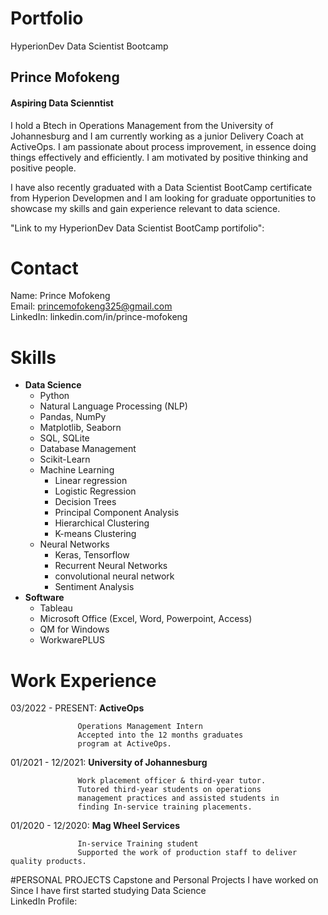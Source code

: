 # Portfolio
HyperionDev Data Scientist Bootcamp 

## Prince Mofokeng

#### Aspiring Data Scienntist
I hold a Btech in Operations Management from the University of Johannesburg and I am currently working as a junior Delivery Coach at ActiveOps. I am passionate about process 
improvement, in essence doing things effectively and efficiently. I am motivated by positive thinking and positive people.

I have also recently graduated with a Data Scientist BootCamp certificate from Hyperion Developmen and I am looking for graduate opportunities to showcase my skills and gain experience relevant to data science.

"Link to my HyperionDev Data Scientist BootCamp portifolio":  

# Contact

Name: Prince Mofokeng<br>
Email: princemofokeng325@gmail.com<br>
LinkedIn: linkedin.com/in/prince-mofokeng

# Skills
- **Data Science**
  - Python
  - Natural Language Processing (NLP)
  - Pandas, NumPy
  - Matplotlib, Seaborn
  - SQL, SQLite
  - Database Management
  - Scikit-Learn
  - Machine Learning
    - Linear regression
    - Logistic Regression
    - Decision Trees
    - Principal Component Analysis
    - Hierarchical Clustering
    - K-means Clustering
  - Neural Networks
    - Keras, Tensorflow
    - Recurrent Neural Networks
    - convolutional neural network
    - Sentiment Analysis 
- **Software**
  - Tableau
  - Microsoft Office (Excel, Word, Powerpoint, Access)
  - QM for Windows 
  - WorkwarePLUS

# Work Experience
03/2022 - PRESENT:      **ActiveOps** 

                   Operations Management Intern
                   Accepted into the 12 months graduates
                   program at ActiveOps.

01/2021 - 12/2021:    **University of Johannesburg**

                   Work placement officer & third-year tutor. 
                   Tutored third-year students on operations
                   management practices and assisted students in
                   finding In-service training placements.

01/2020 - 12/2020:    **Mag Wheel Services** 

                   In-service Training student
                   Supported the work of production staff to deliver quality products.


#PERSONAL PROJECTS
Capstone and Personal Projects I have worked on Since I have first started studying Data Science<br>
LinkedIn Profile:
